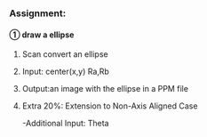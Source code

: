 ### Assignment:
#### ① draw a ellipse
1. Scan convert an ellipse

2. Input: center(x,y) Ra,Rb

3. Output:an image with the ellipse in a PPM file

4. Extra 20%: Extension to Non-Axis Aligned Case

   -Additional Input: Theta
